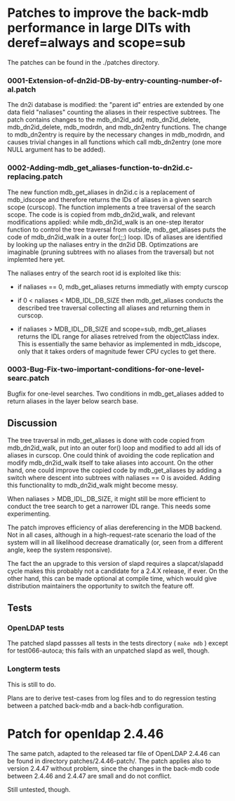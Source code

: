 # Patches to improve the back-mdb performance in large DITs with  deref=always and scope=sub

The patches can be found in the ./patches directory.

### 0001-Extension-of-dn2id-DB-by-entry-counting-number-of-al.patch

The dn2i database is modified: the "parent id" entries are extended by
one data field "naliases" counting the aliases in their respective
subtrees. The patch contains changes to the mdb_dn2id_add,
mdb_dn2id_delete, mdb_dn2id_delete, mdb_modrdn, and mdb_dn2entry
functions. The change to mdb_dn2entry is require by the necessary
changes in mdb_modrdn, and causes trivial changes in all functions
which call mdb_dn2entry (one more NULL argument has to be added).


### 0002-Adding-mdb_get_aliases-function-to-dn2id.c-replacing.patch

The new function mdb_get_aliases in dn2id.c is a replacement of
mdb_idscope and therefore returns the IDs of aliases in a given search
scope (curscop). The function implements a tree traversal of the
search scope. The code is is copied from mdb_dn2id_walk, and relevant
modifications applied: while mdb_dn2id_walk is an one-step iterator
function to control the tree traversal from outside, mdb_get_aliases
puts the code of mdb_dn2id_walk in a outer for(;;) loop.  IDs of
aliases are identified by looking up the naliases entry in the dn2id
DB. Optimzations are imaginable (pruning subtrees with no aliases from
the traversal) but not implemted here yet.

The naliases entry of the search root id is exploited like this:

- if naliases == 0, mdb_get_aliases returns immediatly with empty
  curscop

- if 0 < naliases < MDB_IDL_DB_SIZE then mdb_get_aliases conducts the
  described tree traversal collecting all aliases and returning them
  in curscop.

- if naliases > MDB_IDL_DB_SIZE and scope=sub, mdb_get_aliases returns
  the IDL range for aliases retreived from the objectClass index. This
  is essentially the same behavior as implemented in mdb_idscope, only
  that it takes orders of magnitude fewer CPU cycles to get there.

### 0003-Bug-Fix-two-important-conditions-for-one-level-searc.patch

Bugfix for one-level searches. Two conditions in mdb_get_aliases added
to return aliases in the layer below search base. 


## Discussion


The tree traversal in mdb_get_aliases is done with code copied from
mdb_dn2id_walk, put into an outer for() loop and modified to add all
ids of aliases in curscop. One could think of avoiding the code
replication and modify mdb_dn2id_walk itself to take aliases into
account. On the other hand, one could improve the copied code by
mdb_get_aliases by adding a switch where descent into subtrees with
naliases == 0 is avoided. Adding this functionality to mdb_dn2id_walk
might become messy.

When naliases > MDB_IDL_DB_SIZE, it might still be more efficient to
conduct the tree search to get a narrower IDL range. This needs some
experimenting.

The patch improves efficiency of alias dereferencing in the MDB
backend. Not in all cases, although in a high-request-rate scenario
the load of the system will in all likelihood decrease dramatically
(or, seen from a different angle, keep the system responsive).

The fact the an upgrade to this version of slapd requires a
slapcat/slapadd cycle makes this probably not a candidate for a 2.4.X
release, if ever. On the other hand, this can be made optional at
compile time, which would give distribution maintainers the
opportunity to switch the feature off.

## Tests

### OpenLDAP tests

The patched slapd passses all tests in the tests directory ( ```make
mdb``` ) except for test066-autoca; this fails with an unpatched slapd
as well, though.

### Longterm tests

This is still to do.

Plans are to derive test-cases from log files and to do regression
testing between a patched back-mdb and a back-hdb configuration.

#  Patch for openldap 2.4.46 

The same patch, adapted to the released tar file of OpenLDAP 2.4.46
can be found in directory patches/2.4.46-patch/. The patch applies
also to version 2.4.47 without problem, since the changes in the
back-mdb code  between 2.4.46 and 2.4.47 are small and do
not conflict. 

Still untested, though.
